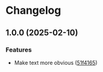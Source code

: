 # Changelog

## 1.0.0 (2025-02-10)


### Features

* Make text more obvious ([51f4165](https://github.com/kbreit-insight/python-sc/commit/51f41652cc77bf22da238e336ca512048c6966ce))
